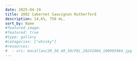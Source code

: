 ```yaml
---
date: 2025-04-19
title: 2002 Cabernet Sauvignon Rutherford
description: 14,6%, 750 mL.
sort_by: Name
#featured_image: 
#featured: true
#type: gallery
#categories: ["whisky"]
#resources:
#  - src: macallan/20_30_40_50/PXL_20241004_100905984.jpg
---
```

